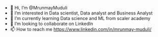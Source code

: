 - 👋 Hi, I’m @MrunmayMuduli
- 👀 I’m interested in Data scientist, Data analyst and Business Analyst
- 🌱 I’m currently learning Data science and ML from scaler academy
- 💞️ I’m looking to collaborate on LinkedIn
- 📫 How to reach me https://www.linkedin.com/in/mrunmay-muduli/

<!---
MrunmayMuduli/MrunmayMuduli is a ✨ special ✨ repository because its `README.md` (this file) appears on your GitHub profile.
You can click the Preview link to take a look at your changes.
--->
